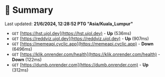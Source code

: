 # 📖 Summary
Last updated: **21/6/2024, 12:28:52 PTG "Asia/Kuala_Lumpur"**

- `GET` [https://hst.ujol.dev](https://hst.ujol.dev) - **Up** (536ms)
- `GET` [https://reddviz.ujol.dev](https://reddviz.ujol.dev) - **Up** (907ms)
- `GET` [https://memeapi.cyclic.app](https://memeapi.cyclic.app) - **Down** (6496ms)
- `GET` [https://klik.onrender.com/health](https://klik.onrender.com/health) - **Down** (122ms)
- `GET` [https://dumb.onrender.com](https://dumb.onrender.com) - **Up** (312ms)
